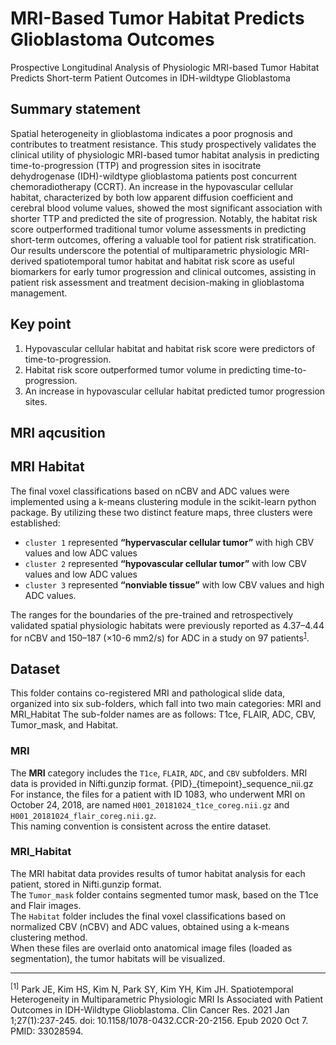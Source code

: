 # MRI-Based Tumor Habitat Predicts Glioblastoma Outcomes  
Prospective Longitudinal Analysis of Physiologic MRI-based Tumor Habitat Predicts Short-term Patient Outcomes in IDH-wildtype Glioblastoma   

## Summary statement  
Spatial heterogeneity in glioblastoma indicates a poor prognosis and contributes to treatment resistance. This study prospectively validates the clinical utility of physiologic MRI-based tumor habitat analysis in predicting time-to-progression (TTP) and progression sites in isocitrate dehydrogenase (IDH)-wildtype glioblastoma patients post concurrent chemoradiotherapy (CCRT). An increase in the hypovascular cellular habitat, characterized by both low apparent diffusion coefficient and cerebral blood volume values, showed the most significant association with shorter TTP and predicted the site of progression. Notably, the habitat risk score outperformed traditional tumor volume assessments in predicting short-term outcomes, offering a valuable tool for patient risk stratification. Our results underscore the potential of multiparametric physiologic MRI-derived spatiotemporal tumor habitat and habitat risk score as useful biomarkers for early tumor progression and clinical outcomes, assisting in patient risk assessment and treatment decision-making in glioblastoma management.  

## Key point  
1. Hypovascular cellular habitat and habitat risk score were predictors of time-to-progression.  
2. Habitat risk score outperformed tumor volume in predicting time-to-progression.   
3. An increase in hypovascular cellular habitat predicted tumor progression sites.  

## MRI aqcusition  

## MRI Habitat  
The final voxel classifications based on nCBV and ADC values were implemented using a k-means clustering module in the scikit-learn python package.
By utilizing these two distinct feature maps, three clusters were established: 
- `cluster 1` represented **“hypervascular cellular tumor”** with high CBV values and low ADC values  
- `cluster 2` represented **“hypovascular cellular tumor”** with low CBV values and low ADC values
- `cluster 3` represented **“nonviable tissue”** with low CBV values and high ADC values.  

The ranges for the boundaries of the pre-trained and retrospectively validated spatial physiologic habitats were previously reported as 4.37–4.44 for nCBV and 150–187 (×10-6 mm2/s) for ADC in a study on 97 patients<sup>[1](https://10.1158/1078-0432.CCR-20-2156)</sup>.   


## Dataset
This folder contains co-registered MRI and pathological slide data, organized into six sub-folders, which fall into two main categories: MRI and MRI_Habitat
The sub-folder names are as follows: T1ce, FLAIR, ADC, CBV, Tumor_mask, and Habitat.

### MRI  
The **MRI** category includes the `T1ce`, `FLAIR`, `ADC`, and `CBV` subfolders. MRI data is provided in Nifti.gunzip format. {PID}_{timepoint}_sequence_nii.gz  
For instance, the files for a patient with ID 1083, who underwent MRI on October 24, 2018, are named `H001_20181024_t1ce_coreg.nii.gz` and `H001_20181024_flair_coreg.nii.gz`.  
This naming convention is consistent across the entire dataset.  

### MRI_Habitat
The MRI habitat data provides results of tumor habitat analysis for each patient, stored in Nifti.gunzip format.   
The `Tumor_mask` folder contains segmented tumor mask, based on the T1ce and Flair images.  
The `Habitat` folder includes the final voxel classifications based on normalized CBV (nCBV) and ADC values, obtained using a k-means clustering method.   
When these files are overlaid onto anatomical image files (loaded as segmentation), the tumor habitats will be visualized.  

---  
<sup>[1]</sup>  Park JE, Kim HS, Kim N, Park SY, Kim YH, Kim JH. Spatiotemporal Heterogeneity in Multiparametric Physiologic MRI Is Associated with Patient Outcomes in IDH-Wildtype Glioblastoma. Clin Cancer Res. 2021 Jan 1;27(1):237-245. doi: 10.1158/1078-0432.CCR-20-2156. Epub 2020 Oct 7. PMID: 33028594.

